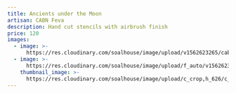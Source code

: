 ```yaml
---
title: Ancients under the Moon
artisan: CABN Feva
description: Hand cut stencils with airbrush finish
price: 120
images:
  - image: >-
      https://res.cloudinary.com/soalhouse/image/upload/v1562623265/cabn-ancients_dwe8qs.jpg
  - image: >-
      https://res.cloudinary.com/soalhouse/image/upload/f_auto/v1562623265/Gallery/cabn-ancients_dwe8qs.jpg
    thumbnail_image: >-
      https://res.cloudinary.com/soalhouse/image/upload/c_crop,h_626/c_fill,f_auto,w_150/v1562623265/Gallery/cabn-ancients_dwe8qs.jpg
---
```


